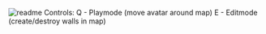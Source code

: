 ![readme](https://github.com/Bubbq/Raycast-Engine/assets/134325235/60819d12-d32c-4b48-bc4a-de564faf7281)
Controls: Q - Playmode (move avatar around map) E - Editmode (create/destroy walls in map)
